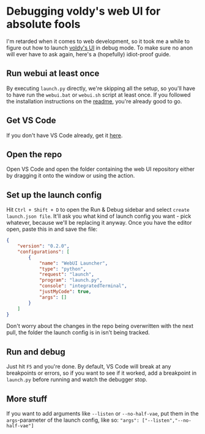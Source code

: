 # Debugging voldy's web UI for absolute fools

I'm retarded when it comes to web development, so it took me a while to figure out how to launch [voldy's UI](https://github.com/AUTOMATIC1111/stable-diffusion-webui) in debug mode. To make sure no anon will ever have to ask again, here's a (hopefully) idiot-proof guide.

## Run webui at least once

By executing `launch.py` directly, we're skipping all the setup, so you'll have to have run the `webui.bat` or `webui.sh` script at least once. If you followed the installation instructions on the [readme](https://github.com/AUTOMATIC1111/stable-diffusion-webui#installation-and-running), you're already good to go.

## Get VS Code

If you don't have VS Code already, get it [here](https://code.visualstudio.com/).

## Open the repo
Open VS Code and open the folder containing the web UI repository either by dragging it onto the window or using the action.

## Set up the launch config
Hit `Ctrl + Shift + D` to open the Run & Debug sidebar and select `create launch.json file`. It'll ask you what kind of launch config you want - pick whatever, because we'll be replacing it anyway.
Once you have the editor open, paste this in and save the file:

```json
{
    "version": "0.2.0",
    "configurations": [
        {
            "name": "WebUI Launcher",
            "type": "python",
            "request": "launch",
            "program": "launch.py",
            "console": "integratedTerminal",
            "justMyCode": true,
            "args": []
        }
    ]
}
```

Don't worry about the changes in the repo being overwritten with the next pull, the folder the launch config is in isn't being tracked.

## Run and debug

Just hit `F5` and you're done. By default, VS Code will break at any breakpoints or errors, so if you want to see if it worked, add a breakpoint in `launch.py` before running and watch the debugger stop.

## More stuff

If you want to add arguments like `--listen` or `--no-half-vae`, put them in the `args`-parameter of the launch config, like so:
`"args": ["--listen","--no-half-vae"]`